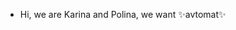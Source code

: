 -  Hi, we are  Karina and Polina, we want ✨avtomat✨


<!---
KarinaKor3/KarinaKor3 is a ✨ special ✨ repository because its `README.md` (this file) appears on your GitHub profile.
You can click the Preview link to take a look at your changes.
--->

